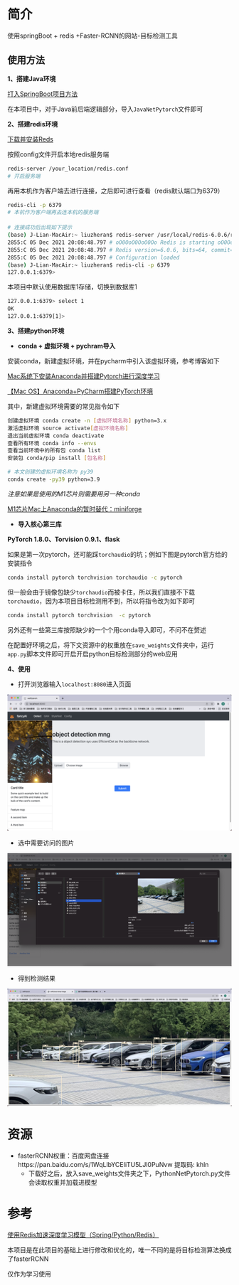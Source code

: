# 简介

使用springBoot + redis +Faster-RCNN的网站-目标检测工具



## 使用方法

**1、搭建Java环境**

[打入SpringBoot项目方法](https://blog.csdn.net/IT_Boy_/article/details/114886703?ops_request_misc=%257B%2522request%255Fid%2522%253A%2522163870557216780366533244%2522%252C%2522scm%2522%253A%252220140713.130102334.pc%255Fall.%2522%257D&request_id=163870557216780366533244&biz_id=0&utm_medium=distribute.pc_search_result.none-task-blog-2~all~first_rank_ecpm_v1~rank_v31_ecpm-1-114886703.first_rank_v2_pc_rank_v29&utm_term=%E5%A6%82%E4%BD%95%E5%AF%BC%E5%85%A5springBoot&spm=1018.2226.3001.4187)

在本项目中，对于Java前后端逻辑部分，导入`JavaNetPytorch`文件即可



**2、搭建redis环境**

[下载并安装Reds](https://www.jianshu.com/p/6b5eca8d908b)

按照config文件开启本地redis服务端

```bash
redis-server /your_location/redis.conf
# 开启服务端
```

再用本机作为客户端去进行连接，之后即可进行查看（redis默认端口为6379）

```bash
redis-cli -p 6379
# 本机作为客户端再去连本机的服务端

# 连接成功后出现如下提示
(base) J-Lian-MacAir:~ liuzheran$ redis-server /usr/local/redis-6.0.6/redis.conf
2855:C 05 Dec 2021 20:08:48.797 # oO0OoO0OoO0Oo Redis is starting oO0OoO0OoO0Oo
2855:C 05 Dec 2021 20:08:48.797 # Redis version=6.0.6, bits=64, commit=00000000, modified=0, pid=2855, just started
2855:C 05 Dec 2021 20:08:48.797 # Configuration loaded
(base) J-Lian-MacAir:~ liuzheran$ redis-cli -p 6379
127.0.0.1:6379> 
```

本项目中默认使用数据库1存储，切换到数据库1

```bash
127.0.0.1:6379> select 1
OK
127.0.0.1:6379[1]> 
```



**3、搭建python环境**

- **conda + 虚拟环境 + pychram导入**

安装conda，新建虚拟环境，并在pycharm中引入该虚拟环境，参考博客如下

[Mac系统下安装Anaconda并搭建Pytorch进行深度学习](https://blog.csdn.net/weixin_44263973/article/details/120585017?ops_request_misc=&request_id=&biz_id=102&utm_term=Mac%E9%83%A8%E7%BD%B2pytorch&utm_medium=distribute.pc_search_result.none-task-blog-2~all~sobaiduweb~default-0-120585017.first_rank_v2_pc_rank_v29&spm=1018.2226.3001.4187)

[【Mac OS】Anaconda+PyCharm搭建PyTorch环境](https://blog.csdn.net/libing_zeng/article/details/96615716?spm=1001.2101.3001.6650.3&utm_medium=distribute.pc_relevant.none-task-blog-2%7Edefault%7ECTRLIST%7Edefault-3.nonecase&depth_1-utm_source=distribute.pc_relevant.none-task-blog-2%7Edefault%7ECTRLIST%7Edefault-3.nonecase)



其中，新建虚拟环境需要的常见指令如下

```bash
创建虚拟环境 conda create -n [虚拟环境名称] python=3.x
激活虚拟环境 source activate[虚拟环境名称]
退出当前虚拟环境 conda deactivate
查看所有环境 conda info --envs
查看当前环境中的所有包 conda list
安装包 conda/pip install [包名称]
```

```bash
# 本文创建的虚拟环境名称为 py39
conda create -py39 python=3.9
```



*注意如果是使用的M1芯片则需要用另一种conda*

[M1芯片Mac上Anaconda的暂时替代：miniforge](https://blog.csdn.net/yc11tentgy/article/details/113469988?ops_request_misc=%257B%2522request%255Fid%2522%253A%2522163784363916780269893962%2522%252C%2522scm%2522%253A%252220140713.130102334..%2522%257D&request_id=163784363916780269893962&biz_id=0&utm_medium=distribute.pc_search_result.none-task-blog-2~all~baidu_landing_v2~default-1-113469988.first_rank_v2_pc_rank_v29&utm_term=miniforge3%E6%98%AF%E4%BB%80%E4%B9%88&spm=1018.2226.3001.4187)



- **导入核心第三库**

**PyTorch 1.8.0、Torvision 0.9.1、flask**

如果是第一次pytorch，还可能踩`torchaudio`的坑；例如下图是pytorch官方给的安装指令

```bash
conda install pytorch torchvision torchaudio -c pytorch
```

但一般会由于镜像包缺少`torchaudio`而被卡住，所以我们直接不下载`torchaudio`，因为本项目目标检测用不到，所以将指令改为如下即可

```bash
conda install pytorch torchvision  -c pytorch
```

另外还有一些第三库按照缺少的一个个用conda导入即可，不问不在赘述



在配置好环境之后，将下文资源中的权重放在`save_weights`文件夹中，运行`app.py`脚本文件即可开启开启python目标检测部分的web应用



**4、使用**

- 打开浏览器输入`localhost:8080`进入页面

![Image text](https://github.com/DevilShubert/NetPytorch/blob/master/IamgesFile/1.png)

- 选中需要访问的图片

![Image text](https://github.com/DevilShubert/NetPytorch/blob/master/IamgesFile/2.png)

- 得到检测结果

![Image text](https://github.com/DevilShubert/NetPytorch/blob/master/IamgesFile/3.png)



# 资源

- fasterRCNN权重：百度网盘连接https://pan.baidu.com/s/1WqLlbYCEIiTU5LJl0PuNvw 提取码: khln 
  - 下载好之后，放入save_weights文件夹之下，PythonNetPytorch.py文件会读取权重并加载进模型



# 参考

[使用Redis加速深度学习模型（Spring/Python/Redis）](https://blog.csdn.net/m0_46503651/article/details/108555082)

本项目是在此项目的基础上进行修改和优化的，唯一不同的是将目标检测算法换成了fasterRCNN

仅作为学习使用
